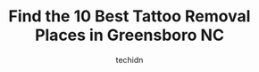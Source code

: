 ---
layout: ampstory
image: https://i0.wp.com/www.depkes.org/wp-content/uploads/2023/06/tattoo-removal-0-in-greensboro-nc-1685836152.jpeg?resize=640,853
author: techidn
featured: false
description: Discover the impressive array of Tattoo Removal options in Greensboro NC, where you can find 10 of the largest Tattoo Removal establishments in the area. From renowned classics to hidden gem
title: Find the 10 Best Tattoo Removal Places in Greensboro NC
cover:
   title: Find the 10 Best Tattoo Removal Places in Greensboro NC
   subtitle: Rickpate
   background: https://www.depkes.org/wp-content/uploads/2023/06/tattoo-removal-0-in-greensboro-nc-1685836152.jpeg

pages: 
 - layout: thirds
   top: <h1>#1 Little Johns Tattoo</h1>
   bottom: "<p>This is my go to place for piercings. While it seems intimidating at first, Ive grown to feel very comfortable here knowing that everyone is very knowledgeable and exper</p>"
   background: https://www.depkes.org/wp-content/uploads/2023/06/tattoo-removal-1-in-greensboro-nc-1685836153.jpeg
   backgroundblur: true
 - layout: thirds
   top: <h1>#2 Golden Spiral Studios</h1>
   bottom: "<p>I cannot express how thankful and amazing Hannah is at Golden Spiral!! Ive been getting work done by her when she was an apprentice and have continued to get her art o</p>"
   background: https://www.depkes.org/wp-content/uploads/2023/06/tattoo-removal-2-in-greensboro-nc-1685836153.jpeg
   cta:
      link: https://www.depkes.org/blog/find-the-10-best-tattoo-removal-places-in-greensboro-nc/
      text: Find the 10 Best Tattoo Removal Places in Greensboro NC
 - layout: thirds
   top: <h1>#3 Milan Laser Hair Removal</h1>
   bottom: "<p>4215 W Wendover Ave Ste L, Greensboro, NC 27407, United States</p>"
   background: https://www.depkes.org/wp-content/uploads/2023/06/tattoo-removal-3-in-greensboro-nc-1685836154.jpeg
   cta:
      link: https://www.depkes.org/blog/find-the-10-best-tattoo-removal-places-in-greensboro-nc/
      text: Find the 10 Best Tattoo Removal Places in Greensboro NC
 - layout: thirds
   top: <h1>#4 Corrupted Arts Studio</h1>
   bottom: "<p>916 S Chapman St, Greensboro, NC 27403, United States</p>"
   background: https://images.unsplash.com/photo-1536745287225-21d689278fd1?ixlib=rb-4.0.3&ixid=MnwxMjA3fDB8MHxwaG90by1wYWdlfHx8fGVufDB8fHx8&auto=format&fit=crop&w=640&h=853&q=80
   cta:
      link: https://www.depkes.org/blog/find-the-10-best-tattoo-removal-places-in-greensboro-nc/
      text: Find the 10 Best Tattoo Removal Places in Greensboro NC
 - layout: thirds
   top: <h1>#5 Samiras Permanent Makeup & Training Center</h1>
   bottom: "<p>5009 W Friendly Ave, Greensboro, NC 27410, United States</p>"
   background: https://images.unsplash.com/photo-1557672172-298e090bd0f1?ixlib=rb-4.0.3&ixid=MnwxMjA3fDB8MHxwaG90by1wYWdlfHx8fGVufDB8fHx8&auto=format&fit=crop&w=640&h=853&q=80
   cta:
      link: https://www.depkes.org/blog/find-the-10-best-tattoo-removal-places-in-greensboro-nc/
      text: Find the 10 Best Tattoo Removal Places in Greensboro NC
 - layout: thirds
   top: <h1>#6 Seven Sagas Tattoo Studio</h1>
   bottom: "<p>1701 Spring Garden St, Greensboro, NC 27403, United States</p>"
   background: https://images.unsplash.com/photo-1595364397663-fca4f075d796?ixlib=rb-4.0.3&ixid=MnwxMjA3fDB8MHxwaG90by1wYWdlfHx8fGVufDB8fHx8&auto=format&fit=crop&w=640&h=853&q=80
   cta:
      link: https://www.depkes.org/blog/find-the-10-best-tattoo-removal-places-in-greensboro-nc/
      text: Find the 10 Best Tattoo Removal Places in Greensboro NC
 - layout: thirds
   top: <h1>#7 Scalp Micro Pro (SMP) Clinic | A Micro And Co Academy</h1>
   bottom: "<p>529- F, College Rd, Greensboro, NC 27410, United States</p>"
   background: https://plus.unsplash.com/premium_photo-1664640458616-3c74f8cb4589?ixlib=rb-4.0.3&ixid=MnwxMjA3fDB8MHxwaG90by1wYWdlfHx8fGVufDB8fHx8&auto=format&fit=crop&w=640&h=853&q=80
   cta:
      link: https://www.depkes.org/blog/find-the-10-best-tattoo-removal-places-in-greensboro-nc/
      text: Find the 10 Best Tattoo Removal Places in Greensboro NC
 - layout: thirds
   middle: Continue reading...
   background: https://images.unsplash.com/photo-1602536052359-ef94c21c5948?ixlib=rb-4.0.3&ixid=MnwxMjA3fDB8MHxwaG90by1wYWdlfHx8fGVufDB8fHx8&auto=format&fit=crop&w=640&h=853&q=80
   cta:
      link: https://www.depkes.org/blog/find-the-10-best-tattoo-removal-places-in-greensboro-nc/
      text: Find the 10 Best Tattoo Removal Places in Greensboro NC
      
---